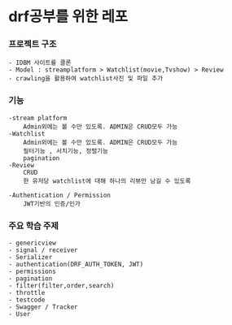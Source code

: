 # drf공부를 위한 레포

### 프로젝트 구조
    - IDBM 사이트를 클론
    - Model : streamplatform > Watchlist(movie,Tvshow) > Review
    - crawling을 활용하여 watchlist사진 및 파일 추가

### 기능
    -stream platform
        Admin외에는 볼 수만 있도록. ADMIN은 CRUD모두 가능
    -Watchlist
        Admin외에는 볼 수만 있도록. ADMIN은 CRUD모두 가능
        필터기능 , 서치기능, 정렬기능
        pagination
    -Review
        CRUD
        한 유저당 watchlist에 대해 하나의 리뷰만 남길 수 있도록

    -Authentication / Permission
        JWT기반의 인증/인가


### 주요 학습 주제
    - genericview
    - signal / receiver
    - Serializer
    - authentication(DRF_AUTH_TOKEN, JWT)   
    - permissions
    - pagination
    - filter(filter,order,search)
    - throttle
    - testcode
    - Swagger / Tracker
    - User